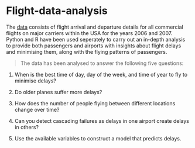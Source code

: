 # Flight-data-analysis
The [data](https://dataverse.harvard.edu/dataset.xhtml?persistentId=doi:10.7910/DVN/HG7NV7) consists of flight arrival and departure details for all commercial flights on major carriers within the USA for the years 2006 and 2007. Python and R have been used seperately to carry out an in-depth analysis to provide both passengers and airports with insights about flight delays and minimising them, along with the flying patterns of passengers. 
>
>The data has been analysed to answer the following five questions:

 1. When is the best time of day, day of the week, and time of year to
    fly to minimise delays?
    
 2. Do older planes suffer more delays?
 3. How does the number of people flying between different locations change over time?
 4. Can you detect cascading failures as delays in one airport create delays in others?
 5. Use the available variables to construct a model that predicts delays.
